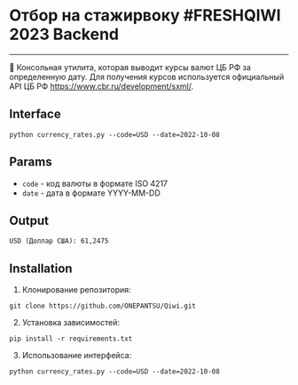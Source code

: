 # Отбор на стажирвоку #FRESHQIWI 2023 Backend
___
🥝 Консольная утилита, которая выводит курсы валют ЦБ РФ 
за определенную дату. Для получения курсов используется 
официальный API ЦБ РФ https://www.cbr.ru/development/sxml/.

## Interface
```commandline
python currency_rates.py --code=USD --date=2022-10-08
```

## Params
- `code` - код валюты в формате ISO 4217
- `date` - дата в формате YYYY-MM-DD

## Output
```commandline
USD (Доллар США): 61,2475
```

## Installation
1. Клонирование репозитория: 
```commandline
git clone https://github.com/ONEPANTSU/Qiwi.git
```
2. Установка зависимостей:
```commandline
pip install -r requirements.txt
```
3. Использование интерфейса:
```commandline
python currency_rates.py --code=USD --date=2022-10-08
```